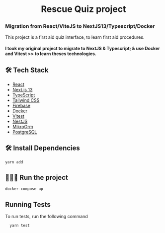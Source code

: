 # <p align="center">Rescue Quiz project </p>
### Migration from React/ViteJS to NextJS13/Typescript/Docker 
  
This project is a first aid quiz interface, to learn first aid procedures.
#### I took my original project to migrate to NextJS & Typescript; & use Docker and Vitest >> to learn theses technologies. 


## 🛠️ Tech Stack
- [React](https://reactjs.org/)
- [Next.js 13](https://nextjs.org/)
- [TypeScript](https://www.typescriptlang.org/)
- [Tailwind CSS](https://tailwindcss.com/)
- [Firebase](https://firebase.google.com/)
- [Docker](https://www.docker.com/)
- [Vitest](https://vitest.dev/)
- [NestJS](https://docs.nestjs.com/)
- [MikroOrm](https://mikro-orm.io/)
- [PostgreSQL](https://www.postgresql.org/)
        

## 🛠️ Install Dependencies    
```bash
yarn add
```


## 🧑🏻‍💻 Run the project
```bash
docker-compose up 

```

## Running Tests

To run tests, run the following command

```bash
  yarn test
```
        